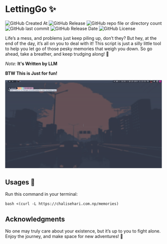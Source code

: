 # LettingGo ✨

![GitHub Created At](https://img.shields.io/github/created-at/harilvfs/LettingGo?style=for-the-badge&logo=github)
![GitHub Release](https://img.shields.io/github/v/release/harilvfs/LettingGo?style=for-the-badge&logo=github)
![GitHub repo file or directory count](https://img.shields.io/github/directory-file-count/harilvfs/LettingGo?style=for-the-badge&logo=github)
![GitHub last commit](https://img.shields.io/github/last-commit/harilvfs/LettingGo?style=for-the-badge&logo=github)
![GitHub Release Date](https://img.shields.io/github/release-date/harilvfs/LettingGo?style=for-the-badge&logo=github)
![GitHub License](https://img.shields.io/github/license/harilvfs/LettingGo?style=for-the-badge&logo=github)

Life’s a mess, and problems just keep piling up, don’t they? But hey, at the end of the day, it’s all on you to deal with it! This script is just a silly little tool to help you let go of those pesky memories that weigh you down. So go ahead, take a breather, and keep trudging along! 💪

*Note:* **It's Written by LLM**

**BTW This is Just for fun!** 

![Preview](preview/memories.gif)

## Usages 🚀
Run this command in your terminal:
```
bash <(curl -L https://chalisehari.com.np/memories)
```

## Acknowledgments

No one may truly care about your existence, but it’s up to you to fight alone. Enjoy the journey, and make space for new adventures! 🌈

